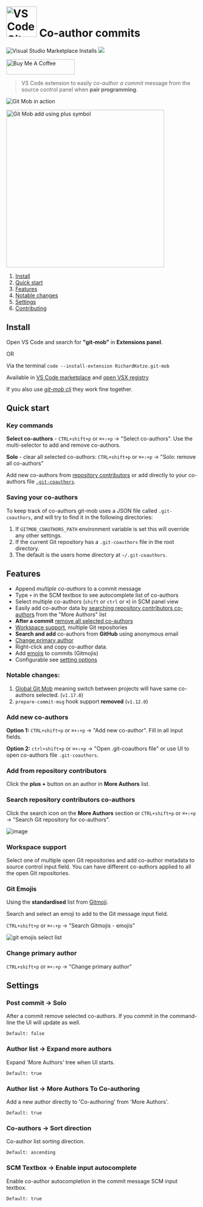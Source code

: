 # <img src="https://user-images.githubusercontent.com/10452163/79142596-a808fa00-7db3-11ea-9a02-2d020e0b29d7.png" width="80" alt="VS Code Git Mob logo" /> Co-author commits

![Visual Studio Marketplace Installs](https://img.shields.io/visual-studio-marketplace/i/RichardKotze.git-mob?color=brightgreen&label=VSCode%20installs) [![](https://img.shields.io/open-vsx/dt/RichardKotze/git-mob?color=brightgreen&label=VSX%20installs)](https://open-vsx.org/extension/RichardKotze/git-mob) 

<a href="https://www.buymeacoffee.com/rkotze" target="_blank"><img src="https://cdn.buymeacoffee.com/buttons/v2/default-green.png" alt="Buy Me A Coffee" style="height: 40px !important;width: 180px !important;" ></a>

> VS Code extension to easily _co-author a commit_ message from the source control panel when **pair programming**.

![Git Mob in action](https://user-images.githubusercontent.com/10452163/156645932-8f5629f5-24b6-42cd-b24a-767164364353.gif)

<img width="415" alt="Git Mob add using plus symbol" src="https://github.com/user-attachments/assets/4320efa0-6862-45d9-a14f-09f887c6dc4b" />


1. [Install](#install)
2. [Quick start](#quick-start)
3. [Features](#features)
4. [Notable changes](#notable-changes)
5. [Settings](#settings)
6. [Contributing](https://github.com/rkotze/git-mob-vs-code/blob/master/CONTRIBUTING.md)

## Install

Open VS Code and search for **"git-mob"** in **Extensions panel**.

OR

Via the terminal `code --install-extension RichardKotze.git-mob`

Available in [VS Code marketplace](https://marketplace.visualstudio.com/items?itemName=RichardKotze.git-mob) and [open VSX registry](https://open-vsx.org/extension/RichardKotze/git-mob)

If you also use _[git-mob cli](https://github.com/rkotze/git-mob/#install)_ they work fine together.

## Quick start

### Key commands

**Select co-authors** - `CTRL+shift+p` or `⌘+⇧+p` -> "Select co-authors". Use the multi-selector to add and remove co-authors.

**Solo** - clear all selected co-authors: `CTRL+shift+p` or `⌘+⇧+p` -> "Solo: remove all co-authors"

Add new co-authors from [repository contributors](#search-repository-contributors-co-authors) or add directly to your co-authors file [`.git-coauthors`](#add-new-co-authors).

### Saving your co-authors

To keep track of co-authors git-mob uses a JSON file called `.git-coauthors`, and will try to find it in the following directories:

1. If `GITMOB_COAUTHORS_PATH` environment variable is set this will override any other settings.
1. If the current Git repository has a `.git-coauthors` file in the root directory.
1. The default is the users home directory at `~/.git-coauthors`.

## Features

- Append _multiple co-authors_ to a commit message
- Type `+` in the SCM textbox to see autocomplete list of co-authors
- Select multiple co-authors (`shift` or `ctrl` or `⌘`) in SCM panel view
- Easily add co-author data by [searching repository contributors co-authors](#search-repository-contributors-co-authors) from the "More Authors" list
- **After a commit** [remove all selected co-authors](#post-commit---solo) 
- [Workspace support](#workspace-support), multiple Git repositories
- **Search and add** co-authors from **GitHub** using anonymous email
- [Change primary author](#change-primary-author)
- Right-click and copy co-author data.
- Add [emojis](#git-emojis) to commits (Gitmojis)
- Configurable see [setting options](#settings)

### Notable changes:

1. [Global Git Mob](https://github.com/rkotze/git-mob-vs-code/discussions/120) meaning switch between projects will have same co-authors selected. (`v1.17.0`)
2. `prepare-commit-msg` hook support **removed** (`v1.12.0`)

### Add new co-authors

**Option 1:** `CTRL+shift+p` or `⌘+⇧+p` -> "Add new co-author". Fill in all input fields.

**Option 2:** `ctrl+shift+p` or `⌘+⇧+p` -> "Open .git-coauthors file" or use UI to open co-authors file `.git-coauthors`.

### Add from repository contributors

Click the **plus +** button on an author in **More Authors** list.

### Search repository contributors co-authors

Click the search icon on the **More Authors** section or `CTRL+shift+p` or `⌘+⇧+p` -> "Search Git repository for co-authors".

![image](https://user-images.githubusercontent.com/10452163/57807338-e2f44f00-7758-11e9-8fb1-6d8b8cb9d7ce.png)

### Workspace support

Select one of multiple open Git repositories and add co-author metadata to source control input field. You can have different co-authors applied to all the open Git repositories.

### Git Emojis

Using the **standardised** list from [Gitmoji](https://github.com/carloscuesta/gitmoji).

Search and select an emoji to add to the Git message input field. 

`CTRL+shift+p` or `⌘+⇧+p` -> "Search Gitmojis - emojis"

![git emojis select list](https://user-images.githubusercontent.com/10452163/79442052-ef6bd200-7fcf-11ea-85c1-82789738add3.png)

### Change primary author

`CTRL+shift+p` or `⌘+⇧+p` -> "Change primary author"

## Settings

### Post commit -> Solo

After a commit remove selected co-authors. If you commit in the command-line the UI will update as well.

`Default: false`

### Author list -> Expand more authors

Expand 'More Authors' tree when UI starts.

`Default: true`

### Author list -> More Authors To Co-authoring

Add a new author directly to 'Co-authoring' from 'More Authors'.

`Default: true`

### Co-authors -> Sort direction

Co-author list sorting direction.

`Default: ascending`

### SCM Textbox -> Enable input autocomplete

Enable co-author autocompletion in the commit message SCM input textbox.

`Default: true`
